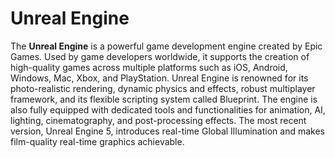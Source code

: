 # Unreal Engine

The **Unreal Engine** is a powerful game development engine created by Epic Games. Used by game developers worldwide, it supports the creation of high-quality games across multiple platforms such as iOS, Android, Windows, Mac, Xbox, and PlayStation. Unreal Engine is renowned for its photo-realistic rendering, dynamic physics and effects, robust multiplayer framework, and its flexible scripting system called Blueprint. The engine is also fully equipped with dedicated tools and functionalities for animation, AI, lighting, cinematography, and post-processing effects. The most recent version, Unreal Engine 5, introduces real-time Global Illumination and makes film-quality real-time graphics achievable.